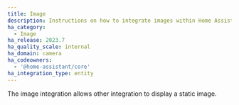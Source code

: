 ```yaml
---
title: Image
description: Instructions on how to integrate images within Home Assistant.
ha_category:
  - Image
ha_release: 2023.7
ha_quality_scale: internal
ha_domain: camera
ha_codeowners:
  - '@home-assistant/core'
ha_integration_type: entity
---
```


The image integration allows other integration to display a static image.
